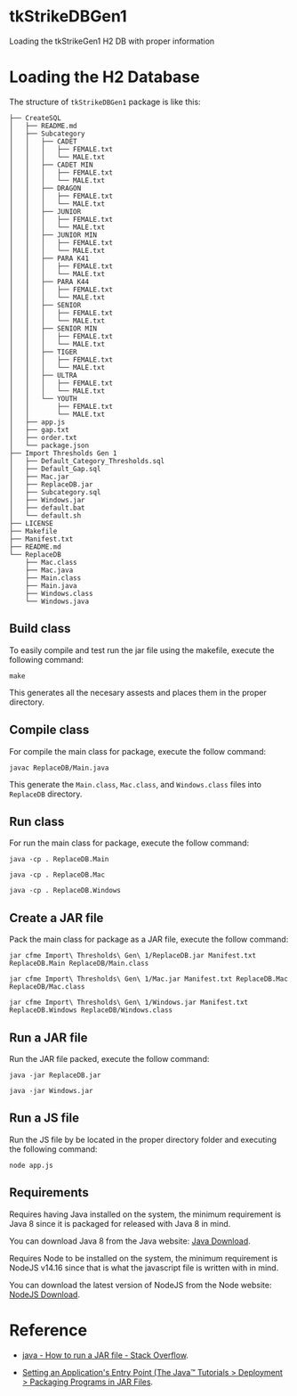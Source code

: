 # tkStrikeDBGen1
Loading the tkStrikeGen1 H2 DB with proper information

Loading the H2 Database
=======================

The structure of ``tkStrikeDBGen1`` package is like this:
```
├── CreateSQL
│   ├── README.md
│   ├── Subcategory
│   │   ├── CADET
│   │   │   ├── FEMALE.txt
│   │   │   └── MALE.txt
│   │   ├── CADET MIN
│   │   │   ├── FEMALE.txt
│   │   │   └── MALE.txt
│   │   ├── DRAGON
│   │   │   ├── FEMALE.txt
│   │   │   └── MALE.txt
│   │   ├── JUNIOR
│   │   │   ├── FEMALE.txt
│   │   │   └── MALE.txt
│   │   ├── JUNIOR MIN
│   │   │   ├── FEMALE.txt
│   │   │   └── MALE.txt
│   │   ├── PARA K41
│   │   │   ├── FEMALE.txt
│   │   │   └── MALE.txt
│   │   ├── PARA K44
│   │   │   ├── FEMALE.txt
│   │   │   └── MALE.txt
│   │   ├── SENIOR
│   │   │   ├── FEMALE.txt
│   │   │   └── MALE.txt
│   │   ├── SENIOR MIN
│   │   │   ├── FEMALE.txt
│   │   │   └── MALE.txt
│   │   ├── TIGER
│   │   │   ├── FEMALE.txt
│   │   │   └── MALE.txt
│   │   ├── ULTRA
│   │   │   ├── FEMALE.txt
│   │   │   └── MALE.txt
│   │   └── YOUTH
│   │       ├── FEMALE.txt
│   │       └── MALE.txt
│   ├── app.js
│   ├── gap.txt
│   ├── order.txt
│   └── package.json
├── Import Thresholds Gen 1
│   ├── Default_Category_Thresholds.sql
│   ├── Default_Gap.sql
│   ├── Mac.jar
│   ├── ReplaceDB.jar
│   ├── Subcategory.sql
│   ├── Windows.jar
│   ├── default.bat
│   └── default.sh
├── LICENSE
├── Makefile
├── Manifest.txt
├── README.md
└── ReplaceDB
    ├── Mac.class
    ├── Mac.java
    ├── Main.class
    ├── Main.java
    ├── Windows.class
    └── Windows.java
```

Build class
-------------
To easily compile and test run the jar file using the makefile, execute the following command:

  `make`

This generates all the necesary assests and places them in the proper directory.

Compile class
-------------

For compile the main class for package, execute the follow command:

  `javac ReplaceDB/Main.java`

This generate the ``Main.class``, ``Mac.class``, and ``Windows.class`` files into ``ReplaceDB`` directory.

Run class
---------

For run the main class for package, execute the follow command:

  `java -cp . ReplaceDB.Main`

  `java -cp . ReplaceDB.Mac`

  `java -cp . ReplaceDB.Windows`

Create a JAR file
-----------------

Pack the main class for package as a JAR file, execute the follow command:

  `jar cfme Import\ Thresholds\ Gen\ 1/ReplaceDB.jar Manifest.txt ReplaceDB.Main ReplaceDB/Main.class`

  `jar cfme Import\ Thresholds\ Gen\ 1/Mac.jar Manifest.txt ReplaceDB.Mac ReplaceDB/Mac.class`

  `jar cfme Import\ Thresholds\ Gen\ 1/Windows.jar Manifest.txt ReplaceDB.Windows ReplaceDB/Windows.class`


Run a JAR file
--------------

Run the JAR file packed, execute the follow command:

  `java -jar ReplaceDB.jar`

  `java -jar Windows.jar`

Run a JS file
-------------

Run the JS file by be located in the proper directory folder and executing the following command:

  `node app.js`

Requirements
------------

Requires having Java installed on the system, the minimum requirement is Java 8 since it is packaged for released with Java 8 in mind.

You can download Java 8 from the Java website: [Java Download](https://www.java.com/en/download/).

Requires Node to be installed on the system, the minimum requirement is NodeJS v14.16 since that is what the javascript file is written with in mind.

You can download the latest version of NodeJS from the Node website: [NodeJS Download](https://nodejs.org/en/download/).

Reference
=========

- [java - How to run a JAR file - Stack Overflow](http://stackoverflow.com/questions/1238145/how-to-run-a-jar-file).

- [Setting an Application's Entry Point (The Java™ Tutorials > Deployment > Packaging Programs in JAR Files](http://docs.oracle.com/javase/tutorial/deployment/jar/appman.html).